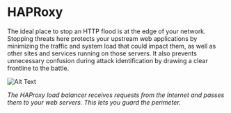 # HAPRoxy

The ideal place to stop an HTTP flood is at the edge of your network. Stopping threats here protects your upstream web applications by minimizing the traffic and system load that could impact them, as well as other sites and services running on those servers. It also prevents unnecessary confusion during attack identification by drawing a clear frontline to the battle.

![Alt Text](../assets/DDos/DDosHAProxy.gif)

_The HAProxy load balancer receives requests from the Internet and passes them to your web servers. This lets you guard the perimeter._
